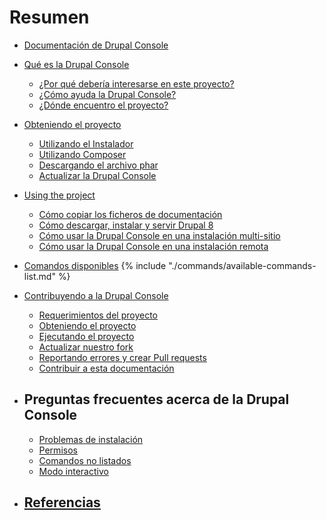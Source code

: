 # Resumen

* [Documentación de Drupal Console](README.md)

* [Qué es la Drupal Console](about/what-is-the-drupal-console.md)
  * [¿Por qué debería interesarse en este proyecto?](about/why-should-you-care-about.md)
  * [¿Cómo ayuda la Drupal Console?](about/how-does-drupal-console-help.md)
  * [¿Dónde encuentro el proyecto?](about/where-do-i-find-the-project.md)

* [Obteniendo el proyecto](getting/project.md)
  * [Utilizando el Instalador](getting/installer.md)
  * [Utilizando Composer](getting/composer.md)
  * [Descargando el archivo phar](getting/download.md)
  * [Actualizar la Drupal Console](getting/update.md)

* [Using the project](using/project.md)
  * [Cómo copiar los ficheros de documentación](using/how-to-copy-configuration-files.md)
  * [Cómo descargar, instalar y servir Drupal 8](using/how-to-download-install-and-serve-drupal8.md)
  * [Cómo usar la Drupal Console en una instalación multi-sitio](using/how-to-use-drupal-console-in-a-multisite-installation.md)
  * [Cómo usar la Drupal Console en una instalación remota](using/how-to-use-drupal-console-in-a-remote-installation.md)

* [Comandos disponibles](commands/available-commands.md)
  {% include "./commands/available-commands-list.md" %}

* [Contribuyendo a la Drupal Console](contributing/new-features.md)
   * [Requerimientos del proyecto](contributing/project-requirements.md)
   * [Obteniendo el proyecto](contributing/getting-the-project.md)
   * [Ejecutando el proyecto](contributing/running-the-project.md)
   * [Actualizar nuestro fork](contributing/keeping-your-fork-up-to-date.md)
   * [Reportando errores y crear Pull requests](contributing/creating-issues-and-pull-requests.md)
   * [Contribuir a esta documentación](contributing/documentation.md "Contribute to the Drupal Console book")

* ## Preguntas frecuentes acerca de la Drupal Console
   * [Problemas de instalación](drupal_console_faq/installation-problems.md)
   * [Permisos](drupal_console_faq/permissions.md)
   * [Comandos no listados](drupal_console_faq/commands-not-listed.md)
   * [Modo interactivo](drupal_console_faq/interactive-mode.md)

* ## [Referencias](references/links.md)
